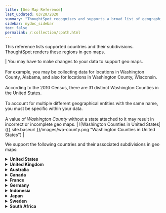 ```yaml
---
title: [Geo Map Reference]
last_updated: 03/20/2020
summary: "ThoughtSpot recognizes and supports a broad list of geographic regions and their subdivisions."
sidebar: mydoc_sidebar
toc: false
permalink: /:collection/:path.html
---
```

This reference lists supported countries and their subdivisions. ThoughtSpot renders these regions in geo maps.

| You may have to make changes to your data to support geo maps.<br/><br/>For example, you may be collecting data for locations in Washington County, Alabama, and also for locations in Washington County, Wisconsin.<br/><br/>According to the 2010 Census, there are 31 distinct Washington Counties in the United States.<br/><br/>To account for multiple different geographical entities with the same name, you must be specific within your data.<br/><br/>A value of *Washington County* without a state attached to it may result in incorrect or incomplete geo maps. | ![Washington Counties in United States]({{ site.baseurl }}/images/wa-county.png "Washington Counties in United States") |

We support the following countries and their associated subdivisions in geo maps:
<details>
<summary><b>United States</b></summary>
&nbsp;&nbsp;&nbsp;&nbsp;State<br>
&nbsp;&nbsp;&nbsp;&nbsp;County<br>
&nbsp;&nbsp;&nbsp;&nbsp;Zip Code<br>
</details>
<details>
<summary><b>United Kingdom</b></summary>
&nbsp;&nbsp;&nbsp;&nbsp;County and Unitary Authority<br>
&nbsp;&nbsp;&nbsp;&nbsp;Local Area District<br>
&nbsp;&nbsp;&nbsp;&nbsp;Zip Code<br><!--Since 5.3.0>-->
</details>
<!--Since 5.2.0-->
<details>
<summary><b>Australia</b></summary>
&nbsp;&nbsp;&nbsp;&nbsp;State<br>
&nbsp;&nbsp;&nbsp;&nbsp;Suburb<br>
&nbsp;&nbsp;&nbsp;&nbsp;Postcode<br>
</details>
<details>
<summary><b>Canada</b></summary>
&nbsp;&nbsp;&nbsp;&nbsp;Province and Territory<br>
&nbsp;&nbsp;&nbsp;&nbsp;Census Divisions<br>
&nbsp;&nbsp;&nbsp;&nbsp;Postal Code<br>
</details>
<details>
<summary><b>France</b></summary>
&nbsp;&nbsp;&nbsp;&nbsp;Region<br>
&nbsp;&nbsp;&nbsp;&nbsp;Department<br>
</details>
<details>
<summary><b>Germany</b></summary>
&nbsp;&nbsp;&nbsp;&nbsp;State<br>
&nbsp;&nbsp;&nbsp;&nbsp;District<br>
&nbsp;&nbsp;&nbsp;&nbsp;Postal Code<br>
</details>
<details>
<summary><b>Indonesia</b></summary>
&nbsp;&nbsp;&nbsp;&nbsp;Province and Territory<br>
</details>
<!--Since 5.2.0-->
<details>
<summary><b>Japan</b></summary>
&nbsp;&nbsp;&nbsp;&nbsp;Prefecture<br>
&nbsp;&nbsp;&nbsp;&nbsp;PMC<br>
</details>
<details>
<summary><b>Sweden</b></summary>
&nbsp;&nbsp;&nbsp;&nbsp;County<br>
&nbsp;&nbsp;&nbsp;&nbsp;Municipality<br>
&nbsp;&nbsp;&nbsp;&nbsp;Post Code<br><!--Since 5.3.0 -->
</details>
<details>
<summary><b>South Africa</b></summary>
&nbsp;&nbsp;&nbsp;&nbsp;State<br>
&nbsp;&nbsp;&nbsp;&nbsp;District<br>
</details>
